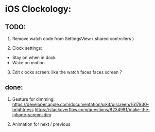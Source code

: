 # iOS Clockology:

## TODO:

1. Remove watch code from SettingsView ( shared controllers )

3. Clock settings:
- Stay on when in dock
- Wake on motion

3. Edit clocks screen: like the watch faces faces screen ?


## done:

1. Gesture for dimming:
https://developer.apple.com/documentation/uikit/uiscreen/1617830-brightness
https://stackoverflow.com/questions/8234981/make-the-iphone-screen-dim

2. Animation for next / previous
